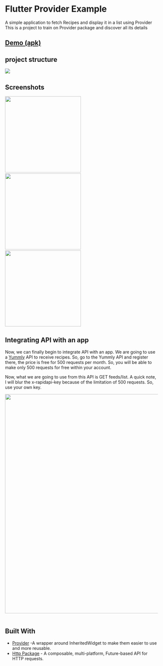 # Flutter Provider Example

A simple application to fetch Recipes and display it in a list using Provider
This is a project to train on Provider package and discover all its details

## [Demo (apk)](https://download1337.mediafire.com/lfo7q9iew60gcA-HALaYjuBQPqgtN2U5gq3T2MTrQGEDZV4fXTvMp-lnYmRLUKsnzAGNl-WZ38xebifzC17DZk029tqydz8k5ZP7zU_YmqAzvLrWA411Egf_y3HUslihNoxbj24upS2hXeq-hzH0GBsDg3OtgSY7T1Cu3JU8oDib45A/fvj7rda1j5eewtb/Recipes+App+With+Provider.apk)

## project structure
<img src="https://i.ibb.co/48Cszsp/Untitled.png">&nbsp;

## Screenshots
<img src="https://i.ibb.co/nRvmQzz/Screenshot-1691837332.png" width="250">&nbsp;
<img src="https://i.ibb.co/7ndqYDv/Screenshot-1691837346.png" width="250">&nbsp;
<img src="https://i.ibb.co/SwV89zV/Screenshot-1691837350.png" width="250">&nbsp;

## Integrating API with an app
Now, we can finally begin to integrate API with an app. We are going to use a [Yummly](https://rapidapi.com/apidojo/api/yummly2) API to receive recipes. So, go to the Yummly API and register there, the price is free for 500 requests per month. So, you will be able to make only 500 requests for free within your account.

Now, what we are going to use from this API is GET feeds/list. A quick note, I will blur the x-rapidapi-key because of the limitation of 500 requests. So, use your own key.

<img src="https://i.ibb.co/vxrXYpV/oflutter-yummly-1024x545.png" width="720">&nbsp;
## Built With

* [Provider](https://pub.dev/packages/provider/example) -A wrapper around InheritedWidget to make them easier to use and more reusable.
* [Http Package](https://pub.dev/packages/http) - A composable, multi-platform, Future-based API for HTTP requests.

